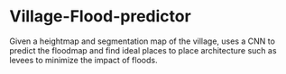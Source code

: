 # Village-Flood-predictor
Given a heightmap and segmentation map of the village, uses a CNN to predict the floodmap and find ideal places to place architecture such as levees to minimize the impact of floods.
